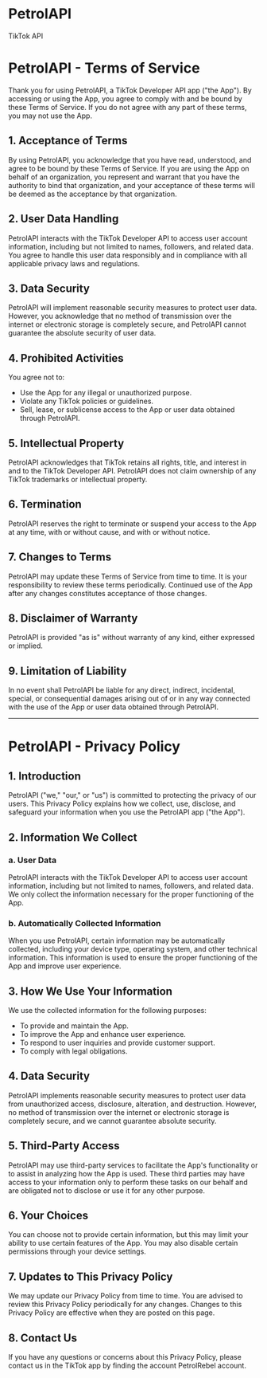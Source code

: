 # PetrolAPI
TikTok API

# PetrolAPI - Terms of Service

Thank you for using PetrolAPI, a TikTok Developer API app ("the App"). By accessing or using the App, you agree to comply with and be bound by these Terms of Service. If you do not agree with any part of these terms, you may not use the App.

## 1. Acceptance of Terms

By using PetrolAPI, you acknowledge that you have read, understood, and agree to be bound by these Terms of Service. If you are using the App on behalf of an organization, you represent and warrant that you have the authority to bind that organization, and your acceptance of these terms will be deemed as the acceptance by that organization.

## 2. User Data Handling

PetrolAPI interacts with the TikTok Developer API to access user account information, including but not limited to names, followers, and related data. You agree to handle this user data responsibly and in compliance with all applicable privacy laws and regulations.

## 3. Data Security

PetrolAPI will implement reasonable security measures to protect user data. However, you acknowledge that no method of transmission over the internet or electronic storage is completely secure, and PetrolAPI cannot guarantee the absolute security of user data.

## 4. Prohibited Activities

You agree not to:

- Use the App for any illegal or unauthorized purpose.
- Violate any TikTok policies or guidelines.
- Sell, lease, or sublicense access to the App or user data obtained through PetrolAPI.

## 5. Intellectual Property

PetrolAPI acknowledges that TikTok retains all rights, title, and interest in and to the TikTok Developer API. PetrolAPI does not claim ownership of any TikTok trademarks or intellectual property.

## 6. Termination

PetrolAPI reserves the right to terminate or suspend your access to the App at any time, with or without cause, and with or without notice.

## 7. Changes to Terms

PetrolAPI may update these Terms of Service from time to time. It is your responsibility to review these terms periodically. Continued use of the App after any changes constitutes acceptance of those changes.

## 8. Disclaimer of Warranty

PetrolAPI is provided "as is" without warranty of any kind, either expressed or implied.

## 9. Limitation of Liability

In no event shall PetrolAPI be liable for any direct, indirect, incidental, special, or consequential damages arising out of or in any way connected with the use of the App or user data obtained through PetrolAPI.

---

# PetrolAPI - Privacy Policy

## 1. Introduction

PetrolAPI ("we," "our," or "us") is committed to protecting the privacy of our users. This Privacy Policy explains how we collect, use, disclose, and safeguard your information when you use the PetrolAPI app ("the App").

## 2. Information We Collect

### a. User Data

PetrolAPI interacts with the TikTok Developer API to access user account information, including but not limited to names, followers, and related data. We only collect the information necessary for the proper functioning of the App.

### b. Automatically Collected Information

When you use PetrolAPI, certain information may be automatically collected, including your device type, operating system, and other technical information. This information is used to ensure the proper functioning of the App and improve user experience.

## 3. How We Use Your Information

We use the collected information for the following purposes:

- To provide and maintain the App.
- To improve the App and enhance user experience.
- To respond to user inquiries and provide customer support.
- To comply with legal obligations.

## 4. Data Security

PetrolAPI implements reasonable security measures to protect user data from unauthorized access, disclosure, alteration, and destruction. However, no method of transmission over the internet or electronic storage is completely secure, and we cannot guarantee absolute security.

## 5. Third-Party Access

PetrolAPI may use third-party services to facilitate the App's functionality or to assist in analyzing how the App is used. These third parties may have access to your information only to perform these tasks on our behalf and are obligated not to disclose or use it for any other purpose.

## 6. Your Choices

You can choose not to provide certain information, but this may limit your ability to use certain features of the App. You may also disable certain permissions through your device settings.

## 7. Updates to This Privacy Policy

We may update our Privacy Policy from time to time. You are advised to review this Privacy Policy periodically for any changes. Changes to this Privacy Policy are effective when they are posted on this page.

## 8. Contact Us

If you have any questions or concerns about this Privacy Policy, please contact us in the TikTok app by finding the account PetrolRebel account.
